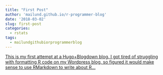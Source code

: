 ```yaml
---
title: "First Post"
author: 'mailund.github.io/r-programmer-blog'
date: '2018-03-02'
slug: first-post
categories:
  - rstats
tags:
  - mailundgithubiorprogrammerblog
---
```


[This is my first attempt at a Hugo+Blogdown blog. I got tired of struggling with formatting R code on my Wordpress blog, so figured it would make sense to use RMarkdown to write about R...<click to read more>](https://mailund.github.io/r-programmer-blog/2018/03/01/first-post/)


